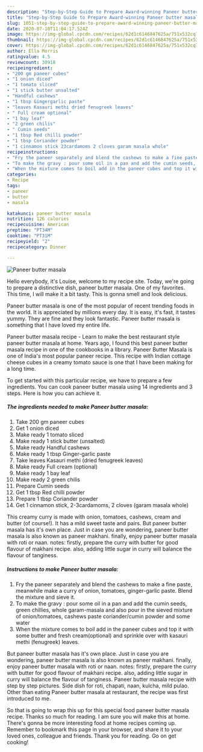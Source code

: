 ```yaml
---
description: "Step-by-Step Guide to Prepare Award-winning Paneer butter masala"
title: "Step-by-Step Guide to Prepare Award-winning Paneer butter masala"
slug: 1051-step-by-step-guide-to-prepare-award-winning-paneer-butter-masala
date: 2020-07-10T11:04:17.524Z
image: https://img-global.cpcdn.com/recipes/62d1c6146847625a/751x532cq70/paneer-butter-masala-recipe-main-photo.jpg
thumbnail: https://img-global.cpcdn.com/recipes/62d1c6146847625a/751x532cq70/paneer-butter-masala-recipe-main-photo.jpg
cover: https://img-global.cpcdn.com/recipes/62d1c6146847625a/751x532cq70/paneer-butter-masala-recipe-main-photo.jpg
author: Ella Morris
ratingvalue: 4.5
reviewcount: 30918
recipeingredient:
- "200 gm paneer cubes"
- "1 onion diced"
- "1 tomato sliced"
- "1 stick butter unsalted"
- "Handful cashews"
- "1 tbsp Gingergarlic paste"
- "leaves Kasauri methi dried fenugreek leaves"
- " Full cream optional"
- "1 bay leaf"
- "2 green chilis"
- " Cumin seeds"
- "1 tbsp Red chilli powder"
- "1 tbsp Coriander powder"
- "1 cinnamon stick 23cardamoms 2 cloves garam masala whole"
recipeinstructions:
- "Fry the paneer separately and blend the cashews to make a fine paste, meanwhile make a curry of onion, tomatoes, ginger-garlic paste. Blend the mixture and sieve it."
- "To make the gravy : pour some oil in a pan and add the cumin seeds, green chillies, whole garam-masala and also pour in the sieved mixture of onion/tomatoes, cashews paste coriander/cumin powder and some water"
- "When the mixture comes to boil add in the paneer cubes and top it with some butter and fresh cream(optional) and sprinkle over with kasauri methi (fenugreek) leaves."
categories:
- Recipe
tags:
- paneer
- butter
- masala

katakunci: paneer butter masala 
nutrition: 126 calories
recipecuisine: American
preptime: "PT34M"
cooktime: "PT31M"
recipeyield: "2"
recipecategory: Dinner

---
```



![Paneer butter masala](https://img-global.cpcdn.com/recipes/62d1c6146847625a/751x532cq70/paneer-butter-masala-recipe-main-photo.jpg)

Hello everybody, it's Louise, welcome to my recipe site. Today, we're going to prepare a distinctive dish, paneer butter masala. One of my favorites. This time, I will make it a bit tasty. This is gonna smell and look delicious.

Paneer butter masala is one of the most popular of recent trending foods in the world. It is appreciated by millions every day. It is easy, it's fast, it tastes yummy. They are fine and they look fantastic. Paneer butter masala is something that I have loved my entire life.

Paneer butter masala recipe - Learn to make the best restaurant style paneer butter masala at home. Years ago, I found this best paneer butter masala recipe in one of the cookbooks in a library. Paneer Butter Masala is one of India&#39;s most popular paneer recipe. This recipe with Indian cottage cheese cubes in a creamy tomato sauce is one that I have been making for a long time.


To get started with this particular recipe, we have to prepare a few ingredients. You can cook paneer butter masala using 14 ingredients and 3 steps. Here is how you can achieve it.

<!--inarticleads1-->

##### The ingredients needed to make Paneer butter masala:

1. Take 200 gm paneer cubes
1. Get 1 onion diced
1. Make ready 1 tomato sliced
1. Make ready 1 stick butter (unsalted)
1. Make ready Handful cashews
1. Make ready 1 tbsp Ginger-garlic paste
1. Take leaves Kasauri methi (dried fenugreek leaves)
1. Make ready  Full cream (optional)
1. Make ready 1 bay leaf
1. Make ready 2 green chilis
1. Prepare  Cumin seeds
1. Get 1 tbsp Red chilli powder
1. Prepare 1 tbsp Coriander powder
1. Get 1 cinnamon stick, 2-3cardamoms, 2 cloves (garam masala whole)


This creamy curry is made with onion, tomatoes, cashews, cream and butter (of course!). It has a mild sweet taste and pairs. But paneer butter masala has it&#39;s own place. Just in case you are wondering, paneer butter masala is also known as paneer makhani. finally, enjoy paneer butter masala with roti or naan. notes: firstly, prepare the curry with butter for good flavour of makhani recipe. also, adding little sugar in curry will balance the flavour of tanginess. 

<!--inarticleads2-->

##### Instructions to make Paneer butter masala:

1. Fry the paneer separately and blend the cashews to make a fine paste, meanwhile make a curry of onion, tomatoes, ginger-garlic paste. Blend the mixture and sieve it.
1. To make the gravy : pour some oil in a pan and add the cumin seeds, green chillies, whole garam-masala and also pour in the sieved mixture of onion/tomatoes, cashews paste coriander/cumin powder and some water
1. When the mixture comes to boil add in the paneer cubes and top it with some butter and fresh cream(optional) and sprinkle over with kasauri methi (fenugreek) leaves.


But paneer butter masala has it&#39;s own place. Just in case you are wondering, paneer butter masala is also known as paneer makhani. finally, enjoy paneer butter masala with roti or naan. notes: firstly, prepare the curry with butter for good flavour of makhani recipe. also, adding little sugar in curry will balance the flavour of tanginess. Paneer butter masala recipe with step by step pictures. Side dish for roti, chapati, naan, kulcha, mild pulao. Other than eating Paneer butter masala at restaurant, the recipe was first introduced to me. 

So that is going to wrap this up for this special food paneer butter masala recipe. Thanks so much for reading. I am sure you will make this at home. There's gonna be more interesting food at home recipes coming up. Remember to bookmark this page in your browser, and share it to your loved ones, colleague and friends. Thank you for reading. Go on get cooking!
